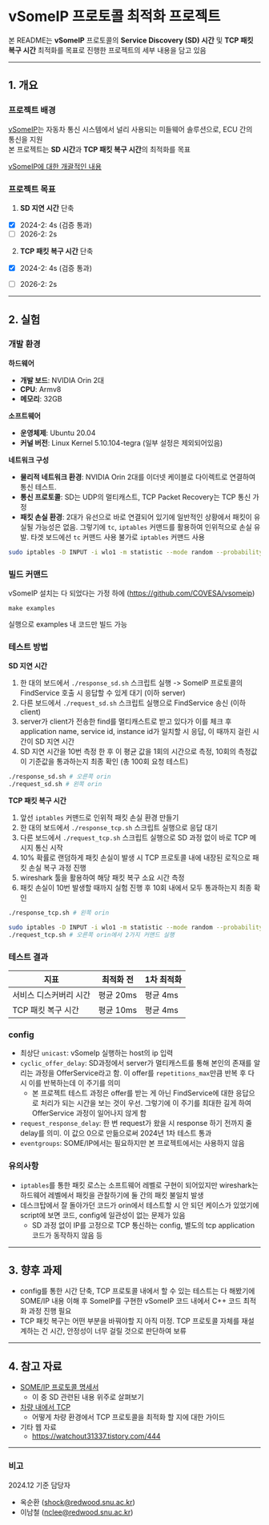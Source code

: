 # vSomeIP 프로토콜 최적화 프로젝트

본 README는 **vSomeIP** 프로토콜의 **Service Discovery (SD) 시간** 및 **TCP 패킷 복구 시간** 최적화를 목표로 진행한 프로젝트의 세부 내용을 담고 있음

---

## 1. 개요

### 프로젝트 배경

[vSomeIP](https://github.com/covesa/vsomeip)는 자동차 통신 시스템에서 널리 사용되는 미들웨어 솔루션으로, ECU 간의 통신을 지원  
본 프로젝트는 **SD 시간**과 **TCP 패킷 복구 시간**의 최적화를 목표

[vSomeIP에 대한 개괄적인 내용](https://github.com/COVESA/vsomeip/wiki/vsomeip-in-10-minutes)

### 프로젝트 목표

1. **SD 지연 시간** 단축

- [x] 2024-2: 4s (검증 통과)
- [ ] 2026-2: 2s

2. **TCP 패킷 복구 시간** 단축

- [x] 2024-2: 4s (검증 통과)
- [ ] 2026-2: 2s


---

## 2. 실험

### 개발 환경

**하드웨어**

- **개발 보드**: NVIDIA Orin 2대
- **CPU**: Armv8
- **메모리**: 32GB

**소프트웨어**

- **운영체제**: Ubuntu 20.04
- **커널 버전**: Linux Kernel 5.10.104-tegra (일부 설정은 제외되어있음)

**네트워크 구성**

- **물리적 네트워크 환경**: NVIDIA Orin 2대를 이더넷 케이블로 다이렉트로 연결하여 통신 테스트.
- **통신 프로토콜**: SD는 UDP의 멀티캐스트, TCP Packet Recovery는 TCP 통신 가정
- **패킷 손실 환경**: 2대가 유선으로 바로 연결되어 있기에 일반적인 상황에서 패킷이 유실될 가능성은 없음. 그렇기에 `tc`, `iptables` 커맨드를 활용하여 인위적으로 손실 유발. 타겟 보드에선 `tc` 커맨드 사용 불가로 `iptables` 커맨드 사용

```bash
sudo iptables -D INPUT -i wlo1 -m statistic --mode random --probability 0.1 -j DROP # 10% 확률로 해당 컴퓨터로 들어오는 패킷의 10%를 유실
```


### 빌드 커맨드

vSomeIP 설치는 다 되었다는 가정 하에 (https://github.com/COVESA/vsomeip)

```
make examples
```

실행으로 examples 내 코드만 빌드 가능

### 테스트 방법

**SD 지연 시간**

1. 한 대의 보드에서 `./response_sd.sh` 스크립트 실행 -> SomeIP 프로토콜의 FindService 호출 시 응답할 수 있게 대기 (이하 server)
2. 다른 보드에서 `./request_sd.sh` 스크립트 실행으로 FindService 송신 (이하 client)
3. server가 client가 전송한 find를 멀티캐스트로 받고 있다가 이를 체크 후 application name, service id, instance id가 일치할 시 응답, 이 때까지 걸린 시간이 SD 지연 시간
4. SD 지연 시간을 10번 측정 한 후 이 평균 값을 1회의 시간으로 측정, 10회의 측정값이 기준값을 통과하는지 최종 확인 (총 100회 요청 테스트)

```bash
./response_sd.sh # 오른쪽 orin
./request_sd.sh # 왼쪽 orin
```


**TCP 패킷 복구 시간**

1. 앞선 `iptables` 커맨드로 인위적 패킷 손실 환경 만들기
2. 한 대의 보드에서 `./response_tcp.sh` 스크립트 실행으로 응답 대기
3. 다른 보드에서 `./request_tcp.sh` 스크립트 실행으로 SD 과정 없이 바로 TCP 메시지 통신 시작
4. 10% 확률로 랜덤하게 패킷 손실이 발생 시 TCP 프로토콜 내에 내장된 로직으로 패킷 손실 복구 과정 진행
5. wireshark 툴을 활용하여 해당 패킷 복구 소요 시간 측정
6. 패킷 손실이 10번 발생할 때까지 실험 진행 후 10회 내에서 모두 통과하는지 최종 확인

```bash
./response_tcp.sh # 왼쪽 orin

sudo iptables -D INPUT -i wlo1 -m statistic --mode random --probability 0.1 -j DROP # request 후 응답을 받을 때 10% 확률로 패킷 유실, 재전송으로 인한 복구 과정
./request_tcp.sh # 오른쪽 orin에서 2가지 커맨드 실행
```

### 테스트 결과

| **지표**                  | **최적화 전** | **1차 최적화** |
|--------------------------|---------------|---------------|
| 서비스 디스커버리 시간   | 평균 20ms    | 평균 4ms |
| TCP 패킷 복구 시간       | 평균 10ms    | 평균 4ms |


### config

- 최상단 `unicast`: vSomeIp 실행하는 host의 ip 입력
- `cyclic_offer_delay`: SD과정에서 server가 멀티캐스트를 통해 본인의 존재를 알리는 과정을 OfferService라고 함. 이 offer를 `repetitions_max`만큼 반복 후 다시 이를 반복하는데 이 주기를 의미
  - 본 프로젝트 테스트 과정은 offer를 받는 게 아닌 FindService에 대한 응답으로 처리가 되는 시간을 보는 것이 우선. 그렇기에 이 주기를 최대한 길게 하여 OfferService 과정이 일어나지 않게 함
- `request_response_delay`: 한 번 request가 왔을 시 response 하기 전까지 줄 delay를 의미. 이 값으 0으로 만듦으로써 2024년 1차 테스트 통과
- `eventgroups`: SOME/IP에서는 필요하지만 본 프로젝트에서는 사용하지 않음

### 유의사항

- `iptables`를 통한 패킷 로스는 소프트웨어 레벨로 구현이 되어있지만 wireshark는 하드웨어 레벨에서 패킷을 관찰하기에 둘 간의 패킷 불일치 발생
- 데스크탑에서 잘 돌아가던 코드가 orin에서 테스트할 시 안 되던 케이스가 있었기에 script에 보면 코드, config에 일관성이 없는 문제가 있음
  - SD 과정 없이 IP를 고정으로 TCP 통신하는 config, 별도의 tcp application 코드가 동작하지 않음 등


---
## 3. 향후 과제

- config를 통한 시간 단축, TCP 프로토콜 내에서 할 수 있는 테스트는 다 해봤기에 SOME/IP 내용 이해 후 SomeIP를 구현한 vSomeIP 코드 내에서  C++ 코드 최적화 과정 진행 필요
- TCP 패킷 복구는 어떤 부분을 바꿔야할 지 아직 미정. TCP 프로토콜 자체를 재설계하는 건 시간, 안정성이 너무 걸릴 것으로 판단하여 보류


---

## 4. 참고 자료

- [SOME/IP 프로토콜 명세서](https://some-ip.com/standards.shtml)
  - 이 중 SD 관련된 내용 위주로 살펴보기
- [차량 내에서 TCP](https://some-ip.com/papers/2022-11_IEEE-Techday_TCP_and_Automotive_Ethernet.pdf)
  - 어떻게 차량 환경에서 TCP 프로토콜을 최적화 할 지에 대한 가이드
- 기타 웹 자료
  - https://watchout31337.tistory.com/444
  

---

### 비고

2024.12 기준 담당자
- 옥순환 (shock@redwood.snu.ac.kr)
- 이남철 (nclee@redwood.snu.ac.kr)

